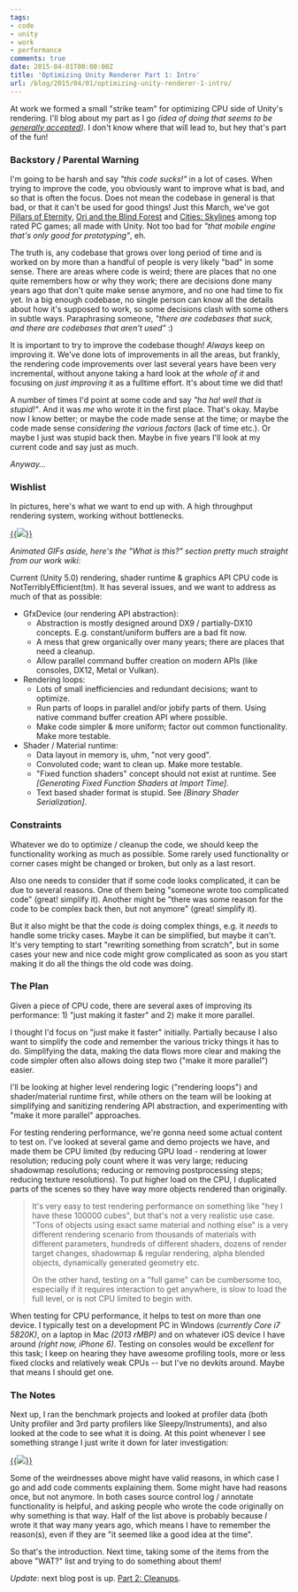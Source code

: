 ```yaml
---
tags:
- code
- unity
- work
- performance
comments: true
date: 2015-04-01T00:00:00Z
title: 'Optimizing Unity Renderer Part 1: Intro'
url: /blog/2015/04/01/optimizing-unity-renderer-1-intro/
---
```


At work we formed a small "strike team" for optimizing CPU side of Unity's rendering. I'll blog
about my part as I go *(idea of doing that seems to be [generally accepted](https://twitter.com/aras_p/status/582249041490239491))*.
I don't know where that will lead to, but hey that's part of the fun!

### Backstory / Parental Warning

I'm going to be harsh and say *"this code sucks!"* in a lot of cases. When trying to improve the code, you obviously want to improve
what is bad, and so that is often the focus. Does not mean the codebase in general is that bad, or that it can't be used for good
things! Just this March, we've got [Pillars of Eternity](http://www.metacritic.com/game/pc/pillars-of-eternity),
[Ori and the Blind Forest](http://www.metacritic.com/game/pc/ori-and-the-blind-forest) and
[Cities: Skylines](http://www.metacritic.com/game/pc/cities-skylines) among top rated PC games; all made with Unity. Not too bad
for *"that mobile engine that's only good for prototyping"*, eh.

The truth is, any codebase that grows over long period of time and is worked on by more than a handful of people is very likely
"bad" in some sense. There are areas where code is weird; there are places that no one quite remembers how or why they work;
there are decisions done many years ago that don't quite make sense anymore, and no one had time to fix yet. In a big enough codebase,
no single person can know all the details about how it's supposed to work, so some decisions clash with some others in subtle ways.
Paraphrasing someone, *"there are codebases that suck, and there are codebases that aren't used"* :)

It is important to try to improve the codebase though! *Always* keep on improving it. We've done lots of improvements in all the areas,
but frankly, the rendering code improvements over last several years have been very incremental, without anyone
taking a hard look at the *whole of it* and focusing on *just improving* it as a fulltime effort. It's about time we did that!

A number of times I'd point at some code and say *"ha ha! well that is stupid!"*. And it was *me* who wrote it in the first place.
That's okay. Maybe now I know better; or maybe the code made sense at the time; or maybe the code made sense *considering the various factors* (lack of time etc.). Or maybe I just was stupid back then. Maybe in five years I'll look at my current code and say just
as much.

*Anyway...*


### Wishlist

In pictures, here's what we want to end up with. A high throughput rendering system, working without bottlenecks.

[{{<img src="/img/blog/2015-04/Opt1-Efficient.gif">}}](/img/blog/2015-04/Opt1-Efficient.gif)

*Animated GIFs aside, here's the "What is this?" section pretty much straight from our work wiki:*

Current (Unity 5.0) rendering, shader runtime & graphics API CPU code is NotTerriblyEfficient(tm). It has
several issues, and we want to address as much of that as possible:

* GfxDevice (our rendering API abstraction):
	* Abstraction is mostly designed around DX9 / partially-DX10 concepts. E.g. constant/uniform buffers are a bad fit now.
	* A mess that grew organically over many years; there are places that need a cleanup.
	* Allow parallel command buffer creation on modern APIs (like consoles, DX12, Metal or Vulkan).
* Rendering loops:
	* Lots of small inefficiencies and redundant decisions; want to optimize.
	* Run parts of loops in parallel and/or jobify parts of them. Using native command buffer creation API where possible.
	* Make code simpler & more uniform; factor out common functionality. Make more testable.
* Shader / Material runtime:
	* Data layout in memory is, uhm, "not very good".
	* Convoluted code; want to clean up. Make more testable.
	* "Fixed function shaders" concept should not exist at runtime. See *\[Generating Fixed Function Shaders at Import Time\]*.
	* Text based shader format is stupid. See *\[Binary Shader Serialization\]*.


### Constraints

Whatever we do to optimize / cleanup the code, we should keep the functionality working as much as possible. Some rarely used
functionality or corner cases might be changed or broken, but only as a last resort.

Also one needs to consider that if some code looks complicated, it can be due to several reasons. One of them being "someone wrote
too complicated code" (great! simplify it). Another might be "there was some reason for the code to be complex back then, but not anymore"
(great! simplify it).

But it also might be that the code *is* doing complex things, e.g. it *needs* to handle some tricky cases. Maybe
it can be simplified, but maybe it can't. It's very tempting to start "rewriting something from scratch", but in some cases your
new and nice code might grow complicated as soon as you start making it do all the things the old code was doing.


### The Plan

Given a piece of CPU code, there are several axes of improving its performance: 1) "just making it faster" and 2) make it more parallel.

I thought I'd focus on "just make it faster" initially. Partially because I also want to simplify the code and remember the various
tricky things it has to do. Simplifying the data, making the data flows more clear and making the code simpler
often also allows doing step two ("make it more parallel") easier.

I'll be looking at higher level rendering logic ("rendering loops") and shader/material runtime first, while others on the team will
be looking at simplifying and sanitizing rendering API abstraction, and experimenting with "make it more parallel" approaches.

For testing rendering performance, we're gonna need some actual content to test on. I've looked at several game and demo projects we have,
and made them be CPU limited (by reducing GPU load - rendering at lower resolution; reducing poly count where it
was very large; reducing shadowmap resolutions; reducing or removing postprocessing steps; reducing texture resolutions).
To put higher load on the CPU, I duplicated parts of the scenes so they have way more objects rendered than originally.

> It's very easy to test rendering performance on something like "hey I have these 100000 cubes", but that's not a very realistic use
> case. "Tons of objects using exact same material and nothing else" is a very different rendering scenario from thousands
> of materials with different parameters, hundreds of different shaders, dozens of render target changes, shadowmap &
> regular rendering, alpha blended objects, dynamically generated geometry etc.
>
> On the other hand, testing on a "full game" can be cumbersome too, especially if it requires interaction to get anywhere,
> is slow to load the full level, or is not CPU limited to begin with.

When testing for CPU performance, it helps to test on more than one device. I typically test on a development PC in Windows
*(currently Core i7 5820K)*, on a laptop in Mac *(2013 rMBP)* and on whatever iOS device I have around *(right now, iPhone 6)*.
Testing on consoles would be *excellent* for this task; I keep on hearing they have awesome profiling tools, more or less fixed
clocks and relatively weak CPUs -- but I've no devkits around. Maybe that means I should get one.



### The Notes

Next up, I ran the benchmark projects and looked at profiler data (both Unity profiler and 3rd party profilers like Sleepy/Instruments),
and also looked at the code to see what it is doing. At this point whenever I see something strange I just write it down for
later investigation:

[{{<img src="/img/blog/2015-04/Opt1-Questions.png">}}](/img/blog/2015-04/Opt1-Questions.png)

Some of the weirdnesses above might have valid reasons, in which case I go and add code comments explaining them. Some might have had
reasons once, but not anymore. In both cases source control log / annotate functionality is helpful, and asking people who
wrote the code originally on why something is that way. Half of the list above is probably because *I* wrote it that way many years ago,
which means I have to remember the reason(s), even if they are "it seemed like a good idea at the time".


So that's the introduction. Next time, taking some of the items from the above "WAT?" list and trying to do something about them!

*Update*: next blog post is up. [Part 2: Cleanups](/blog/2015/04/04/optimizing-unity-renderer-2-cleanups/).
